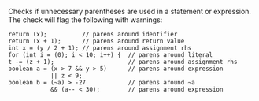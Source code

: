 <div>

Checks if unnecessary parentheses are used in a statement or expression.
The check will flag the following with warnings:

</div>

    return (x);          // parens around identifier
    return (x + 1);      // parens around return value
    int x = (y / 2 + 1); // parens around assignment rhs
    for (int i = (0); i < 10; i++) {  // parens around literal
    t -= (z + 1);                     // parens around assignment rhs
    boolean a = (x > 7 && y > 5)      // parens around expression
                || z < 9;
    boolean b = (~a) > -27            // parens around ~a
                && (a-- < 30);        // parens around expression
